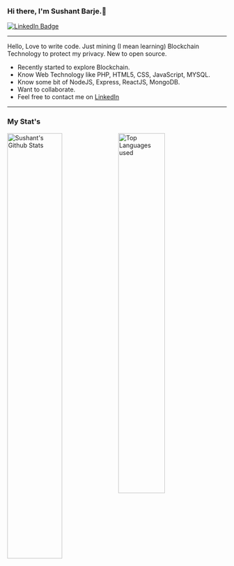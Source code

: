 ### Hi there, I'm Sushant Barje.👋
[![LinkedIn Badge](https://img.shields.io/badge/LinkedIn-Profile-informational?style=flat&logo=linkedin&logoColor=white&color=0D76A8)](https://www.linkedin.com/in/sushant-barje-322761168/)

<hr/>
<p>
  Hello, Love to write code. Just mining (I mean learning) Blockchain Technology to protect my privacy. New to open source. 
  
  - Recently started to explore Blockchain.
  - Know Web Technology like PHP, HTML5, CSS, JavaScript, MYSQL.
  - Know some bit of NodeJS, Express, ReactJS, MongoDB.
  - Want to collaborate.
  - Feel free to contact me on [LinkedIn](https://www.linkedin.com/in/sushant-barje-322761168/)
</p>
<hr/>
<h3>My Stat's</h3>

<img align="left" alt="Sushant's Github Stats" src="https://github-readme-stats.vercel.app/api?username=SushantBarje&&show_icons=true&theme=dark" width="50%" />
<img alt="Top Languages used" src="https://github-readme-stats.vercel.app/api/top-langs/?username=SushantBarje&layout=compact&theme=dark" width="46%" />

